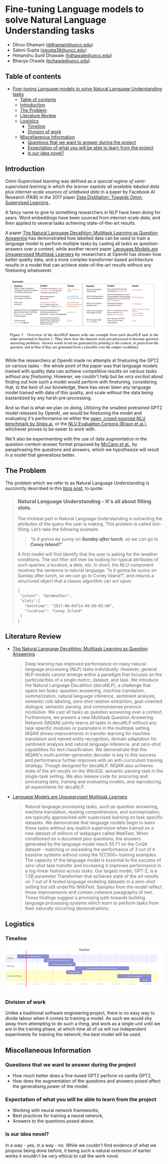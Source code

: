 # Fine-tuning Language models to solve Natural Language Understanding tasks

- Dhruv Dhamani (ddhamani@uncc.edu)
- Saloni Gupta (sgupta38@uncc.edu)
- Himanshu Sunil Dhawale (hdhawale@uncc.edu)
- Bhavya Chawla (bchawla@uncc.edu)

## Table of contents

- [Fine-tuning Language models to solve Natural Language Understanding tasks](#fine-tuning-language-models-to-solve-natural-language-understanding-tasks)
  - [Table of contents](#table-of-contents)
  - [Introduction](#introduction)
  - [The Problem](#the-problem)
  - [Literature Review](#literature-review)
  - [Logistics](#logistics)
    - [Timeline](#timeline)
    - [Division of work](#division-of-work)
  - [Miscellaneous Information](#miscellaneous-information)
    - [Questions that we want to answer during the project](#questions-that-we-want-to-answer-during-the-project)
    - [Expectation of what you will be able to learn from the project](#expectation-of-what-you-will-be-able-to-learn-from-the-project)
    - [Is our idea novel?](#is-our-idea-novel)

## Introduction

Omni-Supervised learning was defined as _a special
regime of semi-supervised learning in which the learner exploits all available labeled data plus internet-scale sources
of unlabeled data_ in a paper by Facebook AI Research (FAIR) in the 2017 paper [Data Distillation: Towards Omni-Supervised Learning
](https://arxiv.org/abs/1712.04440).

A fancy name to give to something researchers in NLP have been doing for years. Word embeddings have been sourced from _internet-scale data_, and then applied to several tasks achieving state-of-the-art results.

A paper [The Natural Language Decathlon:
Multitask Learning as Question Answering](https://arxiv.org/abs/1806.08730) has demonstrated how labelled data can be used to train a language model to perform multiple tasks by casting all tasks as question-answers over a context, while another recent paper [Language Models are Unsupervised Multitask Learners](https://d4mucfpksywv.cloudfront.net/better-language-models/language_models_are_unsupervised_multitask_learners.pdf) by researchers at OpenAI has shown how better quality data, and a more complex transformer based architecture results in a model that can achieve state-of-the-art results without any finetuning whatsoever.

![Question-answer format](fig1.jpg)

While the researchers at OpenAI made no attempts at finetuning the GPT2 on various tasks - the whole point of the paper was that language models trained with quality data can achieve competitive results on various tasks _without any finetuning_. However, we couldn't help but be _very excited_ about finding out how such a model would perform with finetuning, considering that, to the best of our knowledge, there has never been any language model trained with data of this quality, and scale without the data being bastardized by any harsh pre-processing.

And so that is what we plan on doing. Utilizing the smallest pretrained GPT2 model released by OpenAI, we would be finetuning the model and evaluating it's performance on either the [open, crowd-sourced NLU benchmark by Snips.ai](https://github.com/snipsco/nlu-benchmark/tree/master/2017-06-custom-intent-engines), or the [NLU Evaluation Corpora (Braun et al.)](https://www.sigdial.org/files/workshops/conference18/proceedings/pdf/SIGDIAL22.pdf), whichever proves to be easier to work with.

We'll also be experimenting with the use of data augmentation in the question-context-answer format proposed by [McCann et al.](https://arxiv.org/abs/1806.08730), by paraphrasing the questions and answers, which we hypothesize will result in a model that generalizes better.

## The Problem

The problem which we refer to as Natural Language Understanding is succinctly described in this [blog post](https://medium.com/snips-ai/benchmarking-natural-language-understanding-systems-google-facebook-microsoft-and-snips-2b8ddcf9fb19.), to quote:

> ### Natural Language Understanding - It's all about filling slots.
>
> The trickiest part in Natural Language Understanding is extracting the attributes of the query the user is making. This problem is called slot-filling.
> Let’s take the following example:
>
> > _“Is it gonna be sunny on **Sunday after lunch**, so we can go to **Coney Island?**”_
>
> A first model will first identify that the user is asking for the weather conditions. The slot filler will then be looking for typical attributes of such queries: a location, a date, etc. In short, the NLU component receives the sentence in natural language: “Is it gonna be sunny on Sunday after lunch, so we can go to Coney Island?”, and returns a structured object that a classic algorithm can act upon:
>
> ```
> {
>  "intent": "GetWeather",
>  "slots":[
>    "datetime": "2017–06–04T14:00:00–05:00",
>    "location": "Coney Island"
>  ]
> }
> ```

## Literature Review

- [The Natural Language Decathlon: Multitask Learning as Question Answering](https://arxiv.org/abs/1806.08730)
  > Deep learning has improved performance on many natural language processing (NLP) tasks individually. However, general NLP models cannot emerge within a paradigm that focuses on the particularities of a single metric, dataset, and task. We introduce the Natural Language Decathlon (decaNLP), a challenge that spans ten tasks: question answering, machine translation, summarization, natural language inference, sentiment analysis, semantic role labeling, zero-shot relation extraction, goal-oriented dialogue, semantic parsing, and commonsense pronoun resolution. We cast all tasks as question answering over a context. Furthermore, we present a new Multitask Question Answering Network (MQAN) jointly learns all tasks in decaNLP without any task-specific modules or parameters in the multitask setting. MQAN shows improvements in transfer learning for machine translation and named entity recognition, domain adaptation for sentiment analysis and natural language inference, and zero-shot capabilities for text classification. We demonstrate that the MQAN's multi-pointer-generator decoder is key to this success and performance further improves with an anti-curriculum training strategy. Though designed for decaNLP, MQAN also achieves state of the art results on the WikiSQL semantic parsing task in the single-task setting. We also release code for procuring and processing data, training and evaluating models, and reproducing all experiments for decaNLP.
- [Language Models are Unsupervised Multitask Learners](https://d4mucfpksywv.cloudfront.net/better-language-models/language_models_are_unsupervised_multitask_learners.pdf)
  > Natural language processing tasks, such as question answering, machine translation, reading comprehension, and summarization, are typically
  > approached with supervised learning on task specific datasets. We demonstrate that language
  > models begin to learn these tasks without any explicit supervision when trained on a new dataset
  > of millions of webpages called WebText. When
  > conditioned on a document plus questions, the answers generated by the language model reach 55
  > F1 on the CoQA dataset - matching or exceeding
  > the performance of 3 out of 4 baseline systems
  > without using the 127,000+ training examples.
  > The capacity of the language model is essential
  > to the success of zero-shot task transfer and increasing it improves performance in a log-linear
  > fashion across tasks. Our largest model, GPT-2,
  > is a 1.5B parameter Transformer that achieves
  > state of the art results on 7 out of 8 tested language modeling datasets in a zero-shot setting
  > but still underfits WebText. Samples from the
  > model reflect these improvements and contain coherent paragraphs of text. These findings suggest
  > a promising path towards building language processing systems which learn to perform tasks from
  > their naturally occurring demonstrations.

## Logistics

### Timeline

<!--
gantt
    title Timeline
    dateFormat  YYYY-MM-DD
    section Learning
    NLP, Language Models           :2019-03-01, 14d
    Neural Networks, Best Practices     :2019-03-13  , 13d
    section Data Prep
    Preparing data for training      :2019-03-15  , 12d
    Training and hyperparameter experiments      : 24d
     section Analysis and Report
     Progress Report              :2019-03-23, 7d
     Final written Report                :2019-04-15, 15d
     Poster :2019-04-25, 5d -->

![Timeline - Gantt Chart](timeline.svg)

### Division of work

Unlike a traditional software engineering project, there is no easy way to divide labour when it comes to training a model. As such we would shy away from attempting to do such a thing, and work as a single unit until we are in the training phase, at which time all of us will run independent experiments for training the network; the best model will be used.

## Miscellaneous Information

### Questions that we want to answer during the project

- How much better does a fine-tuned GPT2 perform vs vanilla GPT2,
- How does the augmentation of the questions and answers posed affect the generalising power of the model.

### Expectation of what you will be able to learn from the project

- Working with neural network frameworks,
- Best practices for training a neural network,
- Answers to the questions posed above.

### Is our idea novel?

In a way - yes, in a way - no. While we couldn't find evidence of what we propose being done before, it being such a natural extension of earlier works it wouldn't be very ethical to call the work novel.

